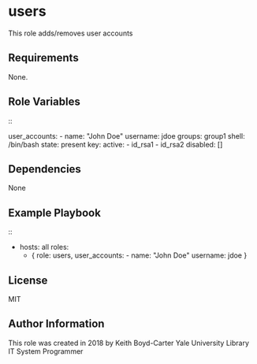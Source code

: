 users
=====

This role adds/removes user accounts

Requirements
------------

None.

Role Variables
--------------

::

  user_accounts:
    - name: "John Doe"
      username: jdoe
      groups: group1
      shell: /bin/bash
      state: present
      key:
        active: 
          - id_rsa1
          - id_rsa2
        disabled: []

Dependencies
------------

None

Example Playbook
----------------

::

  - hosts: all
    roles:
      - { role: users,
          user_accounts:
            - name: "John Doe"
              username: jdoe 
        }

License
-------

MIT

Author Information
------------------

This role was created in 2018 by Keith Boyd-Carter Yale University Library IT
System Programmer
